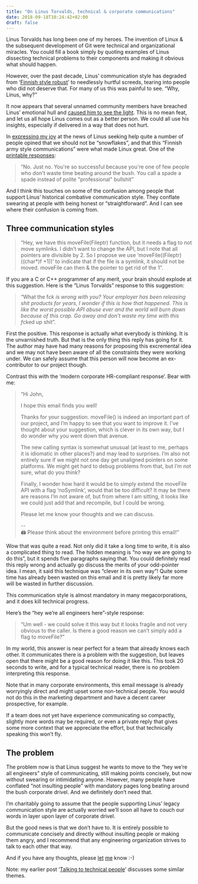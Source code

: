 ```yaml
---
title: "On Linus Torvalds, technical & corporate communications"
date: 2018-09-18T10:24:42+02:00
draft: false
---
```


Linus Torvalds has long been one of my heroes.  The invention of Linux & the
subsequent development of Git were technical and organizational miracles. 
You could fill a book simply by quoting examples of Linus dissecting
technical problems to their components and making it obvious what should
happen.

However, over the past decade, Linus’ communication style has degraded from
‘[Finnish style
robust](https://www.linkedin.com/pulse/management-perkele-just-do-ashley-cooper)’ to needlessly hurtful screeds, tearing into people
who did not deserve that.  For many of us this was painful to see.  “Why,
Linus, why?”

It now appears that several unnamed community members have breached Linus’
emotional hull and [caused him to see the
light](https://lkml.org/lkml/2018/9/16/167).  This is no mean feat, and
let us all hope Linus comes out as a better person.  We could all use his
insights, especially if delivered in a way that does not hurt.

In [expressing my
joy](https://twitter.com/PowerDNS_Bert/status/1041424097945837574) at the news of Linus seeking help quite a number of
people opined that we should not be “snowflakes”, and that this “Finnish
army style communications” were what made Linux great.  One of the 
[printable responses](https://lkml.org/lkml/2018/9/16/198):

> “No.  Just no.  You're so successful because you're one of few people who don't waste time beating around the bush.  You call a spade a spade instead of polite "professional" bullshit”

And I think this touches on some of the confusion among people that support Linus’ historical combative communication style. They conflate swearing at people with being honest or “straightforward”. And I can see where their confusion is coming from.

Three communication styles
--------------------------

> “Hey, we have this moveFile(Fileptr) function, but it needs a flag to not
> move symlinks.  I didn’t want to change the API, but I note that all
> pointers are divisible by 2.  So I propose we use
> ‘moveFile((Fileptr)((char*)f +1))’ to indicate that if the file is a symlink,
> it should not be moved.  moveFile can then & the pointer to get rid of the
> 1”.

If you are a C or C++ programmer of any merit, your brain should explode at this suggestion. Here is the “Linus Torvalds” response to this suggestion:

> “What the f*ck is wrong with you? Your employer has been releasing shit products for years, I wonder if this is how that happened. This is like the worst possible API abuse ever and the world will burn down because of this crap. Go away and don’t waste my time with this f*cked up shit”.

First the positive.  This response is actually what everybody is thinking. 
It is the unvarnished truth.  But that is the only thing this reply has
going for it.  The author may have had many reasons for proposing this
excremental idea and we may not have been aware of all the constraints they
were working under.  We can safely assume that this person will now become
an ex-contributor to our project though.

Contrast this with the ‘modern corporate HR-compliant response’. Bear with me:

> “Hi John,
> 
> I hope this email finds you well!
>
> Thanks for your suggestion. moveFile() is indeed an important part of our project, and I’m happy to see that you want to improve it. I’ve thought about your suggestion, which is clever in its own way, but I do wonder why you went down that avenue.
>
> The new calling syntax is somewhat unusual (at least to me, perhaps it is idiomatic in other places?) and may lead to surprises. I’m also not entirely sure if we might not one day get unaligned pointers on some platforms. We might get hard to debug problems from that, but I’m not sure, what do you think?
>
> Finally, I wonder how hard it would be to simply extend the moveFile API with a flag ‘noSymlink’, would that be too difficult? It may be there are reasons I’m not aware of, but from where I am sitting, it looks like we could just add that and recompile, but I could be wrong.
>
> Please let me know your thoughts and we can discuss.
>
> --  
> 🖨️ Please think about the environment before printing this email!”

Wow that was quite a read.  Not only did it take a long time to write, it is
also a complicated thing to read.  The hidden meaning is “no way we are
going to do this”, but it spends five paragraphs saying that.  You could
definitely read this reply wrong and actually go discuss the merits of your
odd-pointer idea.  I mean, it said this technique was “clever in its own
way”!  Quite some time has already been wasted on this email and it is
pretty likely far more will be wasted in further discussion.

This communication style is almost mandatory in many megacorporations, and it does kill technical progress. 

Here’s the “hey we’re all engineers here”-style response:

> “Um well - we could solve it this way but it looks fragile and not very obvious to the caller. Is there a good reason we can’t simply add a flag to moveFile?”

In my world, this answer is near perfect for a team that already knows each
other.  It communicates there is a problem with the suggestion, but leaves
open that there might be a good reason for doing it like this.  This took 20
seconds to write, and for a typical technical reader, there is no problem
interpreting this response.

Note that in many corporate environments, this email message is already
worryingly direct and might upset some non-technical people.  You would not
do this in the marketing department and have a decent career prospective,
for example. 

If a team does not yet have experience communicating so compactly, slightly more words may be required, or even a private reply that gives some more context that we appreciate the effort, but that technically speaking this won’t fly.

The problem
-----------

The problem now is that Linus suggest he wants to move to the “hey we’re all
engineers” style of communicating, still making points concisely, but now
without swearing or intimidating anyone.  However, many people have
conflated “not insulting people” with mandatory pages long beating around
the bush corporate drivel.  And we definitely don’t need that.

I’m charitably going to assume that the people supporting Linus’ legacy
communication style are actually worried we’ll soon all have to couch our
words in layer upon layer of corporate drivel.

But the good news is that we don’t have to.  It is entirely possible to
communicate concisely and directly without insulting people or making them
angry, and I recommend that any engineering organization strives to talk to
each other that way.

And if you have any thoughts, please [let](mailto:bert.hubert@powerdns.com)
[me](https://twitter.com/PowerDNS_Bert) know :-)

Note: my earlier post ‘[Talking to technical people](https://ds9a.nl/articles/posts/talking-to-technical-people/)’ 
discusses some similar themes.


<script>
/* dear reader - this is not to track you, but I need some metrics to know
 * how many people read my posts. What you are seeing is a small check to
 * determine if you are an actual visitor or a crawler. 
*/
function realityCheck()
{
	var num = 1*2*3*4*5*6*7*8*9*10;
	num = Math.sqrt(num);
	fetch('forreal.json?'+num+'&'+Math.random());
}
setTimeout(realityCheck, 1000 * 10);
</script>

